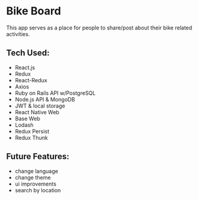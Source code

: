 # Bike Board

This app serves as a place for people to share/post about their bike related activities.

## Tech Used:

- React.js
- Redux
- React-Redux
- Axios
- Ruby on Rails API w/PostgreSQL
- Node.js API & MongoDB
- JWT & local storage
- React Native Web
- Base Web
- Lodash
- Redux Persist
- Redux Thunk

## Future Features:

- change language
- change theme
- ui improvements
- search by location
